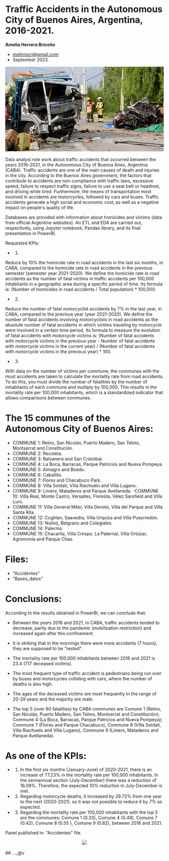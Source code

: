 # Traffic Accidents in the Autonomous City of Buenos Aires, Argentina, 2016-2021.
__Amelia Herrera Briceño__
* melinnicri@gmail.com
* September 2023.


<p align="center"><img src="https://github.com/melinnicri/Traffic_accids/blob/main/images/Accidentes.jpg"></p>

Data analyst role work about traffic accidents that occurred between the years 2016-2021, in the Autonomous City of Buenos Aires, Argentina (CABA).
Traffic accidents are one of the main causes of death and injuries in the city. According to the Buenos Aires government, the factors that contribute to accidents are non-compliance with traffic laws, excessive speed, failure to respect traffic signs, failure to use a seat belt or headrest, and driving while tired. Furthermore, the means of transportation most involved in accidents are motorcycles, followed by cars and buses. Traffic accidents generate a high social and economic cost, as well as a negative impact on people's quality of life.

Databases are provided with information about homicides and victims (data from official Argentine websites).
An ETL and EDA are carried out, respectively, using Jupyter notebook, Pandas library, and its final presentation in PowerBI.

Requested KPIs:
* 1)
Reduce by 10% the homicide rate in road accidents in the last six months, in CABA, compared to the homicide rate in road accidents in the previous semester (semester year 2021-2020). We define the homicide rate in road accidents as the number of fatal victims in traffic accidents per 100,000 inhabitants in a geographic area during a specific period of time. Its formula is: (Number of homicides in road accidents / Total population) * 100,000.

* 2)
Reduce the number of fatal motorcyclist accidents by 7% in the last year, in CABA, compared to the previous year (year 2021-2020). We define the number of fatal accidents involving motorcyclists in road accidents as the absolute number of fatal accidents in which victims traveling by motorcycle were involved in a certain time period. Its formula to measure the evolution of fatal accidents with motorcycle victims is: (Number of fatal accidents with motorcycle victims in the previous year - Number of fatal accidents with motorcycle victims in the current year) / (Number of fatal accidents with motorcycle victims in the previous year) * 100.

* 3)
With data on the number of victims per commune, the communes with the most accidents are taken to calculate the mortality rate from road accidents. To do this, you must divide the number of fatalities by the number of inhabitants of each commune and multiply by 100,000. This results in the mortality rate per 100,000 inhabitants, which is a standardized indicator that allows comparisons between communes.

# The 15 communes of the Autonomous City of Buenos Aires:
- COMMUNE 1: Retiro, San Nicolás, Puerto Madero, San Telmo, Montserrat and Constitución.
- COMMUNE 2: Recoleta.
- COMMUNE 3: Balvanera and San Cristóbal.
- COMMUNE 4: La Boca, Barracas, Parque Patricios and Nueva Pompeya.
- COMMUNE 5: Almagro and Boedo.
- COMMUNE 6: Caballito.
- COMMUNE 7: Flores and Chacabuco Park.
- COMMUNE 8: Villa Soldati, Villa Riachuelo and Villa Lugano.
- COMMUNE 9: Liniers, Mataderos and Parque Avellaneda.
-COMMUNE 10: Villa Real, Monte Castro, Versalles, Floresta, Vélez Sarsfield and Villa Luro.
- COMMUNE 11: Villa General Miter, Villa Devoto, Villa del Parque and Villa Santa Rita.
- COMMUNE 12: Coghlan, Saavedra, Villa Urquiza and Villa Pueyrredón.
- COMMUNE 13: Núñez, Belgrano and Colegiales.
- COMMUNE 14: Palermo.
- COMMUNE 15: Chacarita, Villa Crespo, La Paternal, Villa Ortúzar, Agronomía and Parque Chas.

# Files:
- "Accidentes"
- "Bases_datos"

# Conclusions:
According to the results obtained in PowerBI, we can conclude that:

- Between the years 2016 and 2021, in CABA, traffic accidents tended to decrease, partly due to the pandemic (mobilization restriction) and increased again after this confinement.

- It is striking that in the mornings there were more accidents (7 hours), they are supposed to be “rested”.

- The mortality rate per 100,000 inhabitants between 2016 and 2021 is 23.4 (717 deceased victims).

- The most frequent type of traffic accident is pedestrians being run over by buses and motorcycles colliding with cars, where the number of deaths is also high.

- The ages of the deceased victims are most frequently in the range of 20-29 years and the majority are male.

- The top 5 (over 60 fatalities) by CABA communes are Comune 1 (Retiro, San Nicolás, Puerto Madero, San Telmo, Montserrat and Constitución); Commune 4 (La Boca, Barracas, Parque Patricios and Nueva Pompeya); Commune 7 (Flores and Parque Chacabuco), Commune 8 (Villa Soldati, Villa Riachuelo and Villa Lugano), Commune 9 (Liniers, Mataderos and Parque Avellaneda).

# As one of the KPIs:

* 1) In the first six months (January-June) of 2020-2021, there is an increase of 77.23% in the mortality rate per 100,000 inhabitants. In the semiannual section (July-December) there was a reduction of 16.09%. Therefore, the expected 10% reduction in July-December is met.

* 2) Regarding motorcycle deaths, it increased by 29.72% from one year to the next (2020-2021), so it was not possible to reduce it by 7% as expected.

* 3) Regarding the mortality rate per 100,000 inhabitants with the top 5 are the communes: Comune 1 (0.33), Comune 4 (0.49), Comune 7 (0.42), Comune 8 (0.55 ), Comune 9 (0.82), between 2016 and 2021.

Panel published in: "Accidentes" file.



<p align="center"><img src="https://github.com/melinnicri/Traffic_accids/blob/main/images/print01.jpg"></p>
## ..._@v
